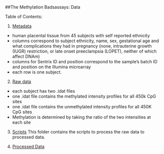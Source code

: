 ##The Methylation Badsassays: Data

Table of Contents:

1. [Metadata](https://github.com/STAT540-UBC/team_Methylation-Badassays/tree/master/data/Raw%20Data/supplementary%20clinical%20info) 

  + human placental tissue from 45 subjects with self reported ethnicity
  + columns correspond to subject ethnicity, name, sex, gestational age and what complications they had in pregnancy (none, intrauterine growth (IUGR) restriction, or late onset preeclampsia (LOPET), neither of which affect DNAm)
  + columns for Sentrix ID and position correspond to the sample’s batch ID and position on the Illumina microarray 
  + each row is one subject.

2. [Raw data](https://github.com/STAT540-UBC/team_Methylation-Badassays/tree/master/data/Raw%20Data/IDATS)

  + each subject has two .idat files 
  + one .idat file contains the methylated intensity profiles for all 450k CpG sites
  + one .idat file contains the unmethylated intensity profiles for all 450K CpG sites
  + Methylation is determined by taking the ratio of the two intensities at each site
  
3. [Scripts](https://github.com/STAT540-UBC/team_Methylation-Badassays/tree/master/data/Scripts)
  This folder contains the scripts to process the raw data to processed data.
  
4. [Processed Data](https://github.com/STAT540-UBC/team_Methylation-Badassays/tree/master/data/processed_data)
